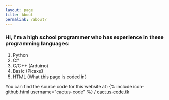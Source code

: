 ```yaml
---
layout: page
title: About
permalink: /about/
---
```


<h3>Hi, I'm a high school programmer who has experience in these programming languages:</h3>
<ol>
  <li>Python</li>
  <li>C#</li>
  <li>C/C++ (Arduino)</li>
  <li>Basic (Picaxe)</li>
  <li>HTML (What this page is coded in)</li>
</ol>

You can find the source code for this website at:
{% include icon-github.html username="cactus-code" %} /
[cactus-code.tk](https://github.com/cactus-code/cactus-code.github.io)

